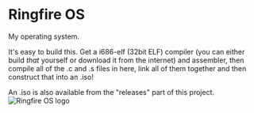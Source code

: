 # Ringfire OS
My operating system.


It's easy to build this. Get a i686-elf (32bit ELF) compiler (you can either build *that* yourself or download it from the internet) and assembler, then compile all of the .c and .s files in here, link all of them together and then construct that into an .iso!

An .iso is also available from the "releases" part of this project.
![Ringfire OS logo](https://i.imgur.com/N4gAQjS.png)

